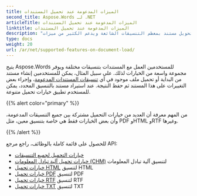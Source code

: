 ```yaml
---
title: الميزات المدعومة عند تحميل المستندات
second_title: Aspose.Words لـ .NET
articleTitle: الميزات المدعومة عند تحميل المستندات
linktitle: الميزات المدعومة عند تحميل المستندات
description: "قم بتحميل وتحويل مستند بمعظم التنسيقات الشائعة ويدعم الكثير من ميزات Microsoft Word باستخدام C#."
type: docs
weight: 20
url: /ar/net/supported-features-on-document-load/
---
```


يتيح Aspose.Words للمستخدمين العمل مع المستندات بتنسيقات مختلفة ويوفر مجموعة واسعة من الخيارات لذلك. على سبيل المثال، يمكن للمستخدمين إنشاء مستند من البداية أو تحميل ملف موجود في أي [تنسيقات المستندات المدعومة](/words/ar/net/supported-document-formats/)، وإجراء بعض التغييرات على هذا المستند ثم حفظ النتيجة. عند استيراد مستند بالتنسيق المحدد، يمكن للمستخدم تطبيق خيارات تحميل متنوعة.

{{% alert color="primary" %}}

من المهم معرفة أن العديد من خيارات التحميل مشتركة بين جميع التنسيقات المدعومة، وأن بعض الخيارات فقط هي خاصة بتنسيق معين، مثل PDF وHTML وRTF وغيرها.

{{% /alert %}}

للحصول على قائمة كاملة بالوظائف، راجع مرجع API:

- [خيارات التحميل لجميع التنسيقات](https://reference.aspose.com/words/ar/net/aspose.words.loading/loadoptions/)
- [خيارات تحميل آلية تبادل المعلومات (CHM)](https://reference.aspose.com/words/ar/net/aspose.words.loading/chmloadoptions/) لتنسيق آلية تبادل المعلومات
- [خيارات تحميل HTML](https://reference.aspose.com/words/ar/net/aspose.words.loading/htmlloadoptions/) لتنسيق HTML
- [خيارات تحميل PDF](https://reference.aspose.com/words/ar/net/aspose.words.loading/pdfloadoptions/) لتنسيق PDF
- [خيارات تحميل RTF](https://reference.aspose.com/words/ar/net/aspose.words.loading/rtfloadoptions/) لتنسيق RTF
- [خيارات تحميل TXT](https://reference.aspose.com/words/ar/net/aspose.words.loading/txtloadoptions/) لتنسيق TXT